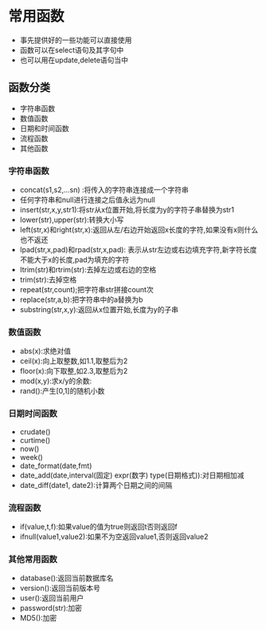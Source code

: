 # 常用函数
- 事先提供好的一些功能可以直接使用
- 函数可以在select语句及其字句中
- 也可以用在update,delete语句当中
## 函数分类
- 字符串函数
- 数值函数
- 日期和时间函数
- 流程函数
- 其他函数
### 字符串函数
- concat(s1,s2,...sn) :将传入的字符串连接成一个字符串
- 任何字符串和null进行连接之后值永远为null
- insert(str,x,y,str1):将str从x位置开始,将长度为y的字符子串替换为str1
- lower(str),upper(str):转换大小写
- left(str,x)和right(str,x):返回从左/右边开始返回x长度的字符,如果没有x则什么也不返还
- lpad(str,x,pad)和rpad(str,x,pad): 表示从str左边或右边填充字符,新字符长度不能大于x的长度,pad为填充的字符
- ltrim(str)和rtrim(str):去掉左边或右边的空格
- trim(str):去掉空格
- repeat(str,count);把字符串str拼接count次
- replace(str,a,b):把字符串中的a替换为b
- substring(str,x,y):返回从x位置开始,长度为y的子串
### 数值函数
- abs(x):求绝对值
- ceil(x):向上取整数,如1.1,取整后为2
- floor(x):向下取整,如2.3,取整后为2
- mod(x,y):求x/y的余数:
- rand():产生[0,1]的随机小数
### 日期时间函数
- crudate()
- curtime()
- now()
- week()
- date_format(date,fmt)
- date_add(date,interval(固定) expr(数字) type(日期格式)):对日期相加减
- date_diff(date1, date2):计算两个日期之间的间隔
### 流程函数
- if(value,t,f):如果value的值为true则返回t否则返回f
- ifnull(value1,value2):如果不为空返回value1,否则返回value2
### 其他常用函数
- database():返回当前数据库名
- version():返回当前版本号
- user():返回当前用户
- password(str):加密
- MD5():加密
